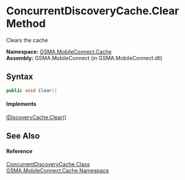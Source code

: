 ConcurrentDiscoveryCache.Clear Method
=====================================
Clears the cache

**Namespace:** [GSMA.MobileConnect.Cache][1]  
**Assembly:** GSMA.MobileConnect (in GSMA.MobileConnect.dll)

Syntax
------

```csharp
public void Clear()
```

#### Implements
[IDiscoveryCache.Clear()][2]  


See Also
--------

#### Reference
[ConcurrentDiscoveryCache Class][3]  
[GSMA.MobileConnect.Cache Namespace][1]  

[1]: ../README.md
[2]: ../IDiscoveryCache/Clear.md
[3]: README.md
[4]: ../../_icons/Help.png